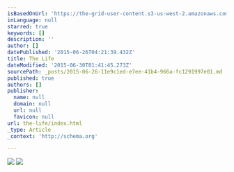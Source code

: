 ```yaml
---
isBasedOnUrl: 'https://the-grid-user-content.s3-us-west-2.amazonaws.com/a3826211-ce46-4fac-843f-a4dbfd99cd7d.JPG'
inLanguage: null
starred: true
keywords: []
description: ''
author: []
datePublished: '2015-06-26T04:21:39.432Z'
title: The Life
dateModified: '2015-06-30T01:41:45.273Z'
sourcePath: _posts/2015-06-26-11e9c1ed-e7ee-41b4-966a-fc1291997e01.md
published: true
authors: []
publisher:
  name: null
  domain: null
  url: null
  favicon: null
url: the-life/index.html
_type: Article
_context: 'http://schema.org'

---
```

![](https://the-grid-user-content.s3-us-west-2.amazonaws.com/a3826211-ce46-4fac-843f-a4dbfd99cd7d.JPG)
![](https://the-grid-user-content.s3-us-west-2.amazonaws.com/e9f7298e-7c69-4fb4-8f5d-f453a6ea5dbd.jpg)